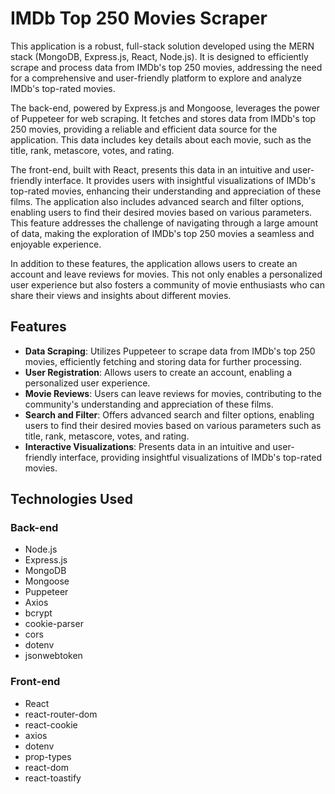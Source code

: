 
# IMDb Top 250 Movies Scraper

This application is a robust, full-stack solution developed using the MERN stack (MongoDB, Express.js, React, Node.js). It is designed to efficiently scrape and process data from IMDb's top 250 movies, addressing the need for a comprehensive and user-friendly platform to explore and analyze IMDb's top-rated movies.

The back-end, powered by Express.js and Mongoose, leverages the power of Puppeteer for web scraping. It fetches and stores data from IMDb's top 250 movies, providing a reliable and efficient data source for the application. This data includes key details about each movie, such as the title, rank, metascore, votes, and rating.

The front-end, built with React, presents this data in an intuitive and user-friendly interface. It provides users with insightful visualizations of IMDb's top-rated movies, enhancing their understanding and appreciation of these films. The application also includes advanced search and filter options, enabling users to find their desired movies based on various parameters. This feature addresses the challenge of navigating through a large amount of data, making the exploration of IMDb's top 250 movies a seamless and enjoyable experience.

In addition to these features, the application allows users to create an account and leave reviews for movies. This not only enables a personalized user experience but also fosters a community of movie enthusiasts who can share their views and insights about different movies.

## Features

- **Data Scraping**: Utilizes Puppeteer to scrape data from IMDb's top 250 movies, efficiently fetching and storing data for further processing.
- **User Registration**: Allows users to create an account, enabling a personalized user experience.
- **Movie Reviews**: Users can leave reviews for movies, contributing to the community's understanding and appreciation of these films.
- **Search and Filter**: Offers advanced search and filter options, enabling users to find their desired movies based on various parameters such as title, rank, metascore, votes, and rating.
- **Interactive Visualizations**: Presents data in an intuitive and user-friendly interface, providing insightful visualizations of IMDb's top-rated movies.

## Technologies Used

### Back-end

- Node.js
- Express.js
- MongoDB
- Mongoose
- Puppeteer
- Axios
- bcrypt
- cookie-parser
- cors
- dotenv
- jsonwebtoken

### Front-end

- React
- react-router-dom
- react-cookie
- axios
- dotenv
- prop-types
- react-dom
- react-toastify
